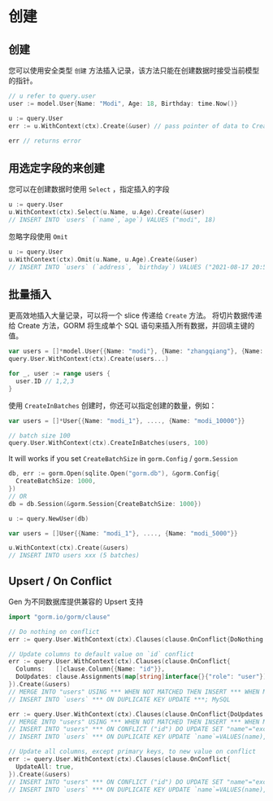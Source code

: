# 创建

## 创建

您可以使用安全类型 `创建` 方法插入记录，该方法只能在创建数据时接受当前模型的指针。

```go
// u refer to query.user
user := model.User{Name: "Modi", Age: 18, Birthday: time.Now()}

u := query.User
err := u.WithContext(ctx).Create(&user) // pass pointer of data to Create

err // returns error
```

## 用选定字段的来创建

您可以在创建数据时使用 `Select` ，指定插入的字段

```go
u := query.User
u.WithContext(ctx).Select(u.Name, u.Age).Create(&user)
// INSERT INTO `users` (`name`,`age`) VALUES ("modi", 18)
```

忽略字段使用 `Omit`

```go
u := query.User
u.WithContext(ctx).Omit(u.Name, u.Age).Create(&user)
// INSERT INTO `users` (`address`, `birthday`) VALUES ("2021-08-17 20:54:12.000", 18)
```

## 批量插入

更高效地插入大量记录，可以将一个 slice 传递给 `Create` 方法。 将切片数据传递给 Create 方法，GORM 将生成单个 SQL 语句来插入所有数据，并回填主键的值。

```go
var users = []*model.User{{Name: "modi"}, {Name: "zhangqiang"}, {Name: "songyuan"}}
query.User.WithContext(ctx).Create(users...)

for _, user := range users {
  user.ID // 1,2,3
}
```

使用 `CreateInBatches` 创建时，你还可以指定创建的数量，例如：

```go
var users = []*User{{Name: "modi_1"}, ...., {Name: "modi_10000"}}

// batch size 100
query.User.WithContext(ctx).CreateInBatches(users, 100)
```

It will works if you set `CreateBatchSize` in `gorm.Config` / `gorm.Session`

```go
db, err := gorm.Open(sqlite.Open("gorm.db"), &gorm.Config{
  CreateBatchSize: 1000,
})
// OR
db = db.Session(&gorm.Session{CreateBatchSize: 1000})

u := query.NewUser(db)

var users = []User{{Name: "modi_1"}, ...., {Name: "modi_5000"}}

u.WithContext(ctx).Create(&users)
// INSERT INTO users xxx (5 batches)
```

## Upsert / On Conflict

Gen 为不同数据库提供兼容的 Upsert 支持

```go
import "gorm.io/gorm/clause"

// Do nothing on conflict
err := query.User.WithContext(ctx).Clauses(clause.OnConflict{DoNothing: true}).Create(&user)

// Update columns to default value on `id` conflict
err := query.User.WithContext(ctx).Clauses(clause.OnConflict{
  Columns:   []clause.Column{{Name: "id"}},
  DoUpdates: clause.Assignments(map[string]interface{}{"role": "user"}),
}).Create(&users)
// MERGE INTO "users" USING *** WHEN NOT MATCHED THEN INSERT *** WHEN MATCHED THEN UPDATE SET ***; SQL Server
// INSERT INTO `users` *** ON DUPLICATE KEY UPDATE ***; MySQL

err := query.User.WithContext(ctx).Clauses(clause.OnConflict{DoUpdates: clause.AssignmentColumns([]string{"name", "age"}),}).Create(&user).Error
// MERGE INTO "users" USING *** WHEN NOT MATCHED THEN INSERT *** WHEN MATCHED THEN UPDATE SET "name"="excluded"."name"; SQL Server
// INSERT INTO "users" *** ON CONFLICT ("id") DO UPDATE SET "name"="excluded"."name", "age"="excluded"."age"; PostgreSQL
// INSERT INTO `users` *** ON DUPLICATE KEY UPDATE `name`=VALUES(name),`age`=VALUES(age); MySQL

// Update all columns, except primary keys, to new value on conflict
err := query.User.WithContext(ctx).Clauses(clause.OnConflict{
  UpdateAll: true,
}).Create(&users)
// INSERT INTO "users" *** ON CONFLICT ("id") DO UPDATE SET "name"="excluded"."name", "age"="excluded"."age", ...;
// INSERT INTO `users` *** ON DUPLICATE KEY UPDATE `name`=VALUES(name),`age`=VALUES(age), ...; MySQL
```
